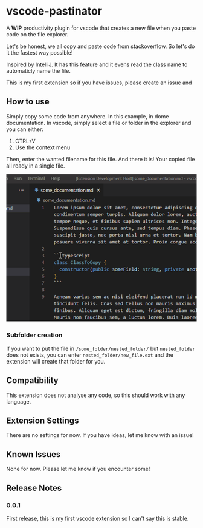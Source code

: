 # vscode-pastinator

A **WIP** productivity plugin for vscode that creates a new file when you paste code on the file explorer.

Let's be honest, we all copy and paste code from stackoverflow. So let's do it the fastest way possible!

Inspired by IntelliJ. It has this feature and it evens read the class name to automaticly name the file.

This is my first extension so if you have issues, please create an issue and

## How to use

Simply copy some code from anywhere. In this example, in dome documentation.
In vscode, simply select a file or folder in the explorer and you can either:

1. CTRL+V
1. Use the context menu

Then, enter the wanted filename for this file. And there it is! Your copied file all ready in a single file.

![example](docs/images/example.gif)

### Subfolder creation

If you want to put the file in `/some_folder/nested_folder/` but `nested_folder` does not exists, you can enter `nested_folder/new_file.ext` and the extension will create that folder for you.

## Compatibility

This extension does not analyse any code, so this should work with any language.

## Extension Settings

There are no settings for now. If you have ideas, let me know with an issue!

## Known Issues

None for now. Please let me know if you encounter some!

## Release Notes

### 0.0.1

First release, this is my first vscode extension so I can't say this is stable.
